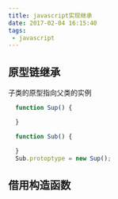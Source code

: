 ```yaml
---
title: javascript实现继承
date: 2017-02-04 16:15:40
tags:
 - javascript
---
```


## 原型链继承
子类的原型指向父类的实例

``` js
  function Sup() {

  }

  function Sub() {

  }
  Sub.protoptype = new Sup();
```

## 借用构造函数
<!-- more -->
